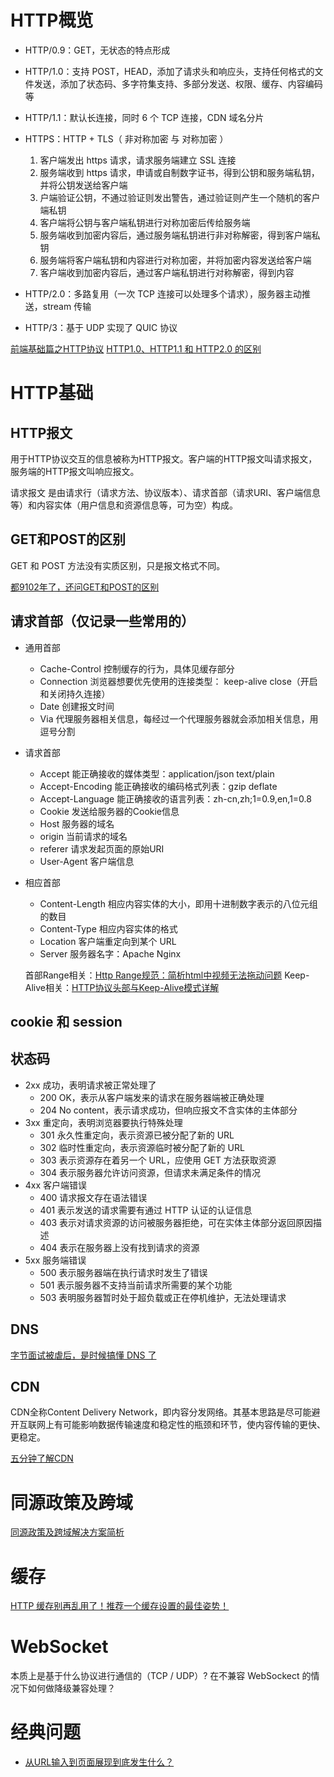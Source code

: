 # HTTP概览

* HTTP/0.9：GET，无状态的特点形成

* HTTP/1.0：支持 POST，HEAD，添加了请求头和响应头，支持任何格式的文件发送，添加了状态码、多字符集支持、多部分发送、权限、缓存、内容编码等

* HTTP/1.1：默认长连接，同时 6 个 TCP 连接，CDN 域名分片

* HTTPS：HTTP + TLS（ 非对称加密 与 对称加密 ）

  1. 客户端发出 https 请求，请求服务端建立 SSL 连接
  2. 服务端收到 https 请求，申请或自制数字证书，得到公钥和服务端私钥，并将公钥发送给客户端
  3. 户端验证公钥，不通过验证则发出警告，通过验证则产生一个随机的客户端私钥
  4. 客户端将公钥与客户端私钥进行对称加密后传给服务端
  5. 服务端收到加密内容后，通过服务端私钥进行非对称解密，得到客户端私钥
  6. 服务端将客户端私钥和内容进行对称加密，并将加密内容发送给客户端
  7. 客户端收到加密内容后，通过客户端私钥进行对称解密，得到内容

* HTTP/2.0：多路复用（一次 TCP 连接可以处理多个请求），服务器主动推送，stream 传输

* HTTP/3：基于 UDP 实现了 QUIC 协议

[前端基础篇之HTTP协议](https://juejin.cn/post/6844903844216832007)
[HTTP1.0、HTTP1.1 和 HTTP2.0 的区别](https://mp.weixin.qq.com/s/GICbiyJpINrHZ41u_4zT-A?)

# HTTP基础

## HTTP报文

用于HTTP协议交互的信息被称为HTTP报文。客户端的HTTP报文叫请求报文，服务端的HTTP报文叫响应报文。

请求报文 是由请求行（请求方法、协议版本）、请求首部（请求URI、客户端信息等）和内容实体（用户信息和资源信息等，可为空）构成。

## GET和POST的区别

GET 和 POST 方法没有实质区别，只是报文格式不同。

[都9102年了，还问GET和POST的区别](https://segmentfault.com/a/1190000018129846)

## 请求首部（仅记录一些常用的）

* 通用首部
  * Cache-Control	控制缓存的行为，具体见缓存部分
  * Connection 浏览器想要优先使用的连接类型： keep-alive close（开启和关闭持久连接）
  * Date 创建报文时间
  * Via 代理服务器相关信息，每经过一个代理服务器就会添加相关信息，用逗号分割
* 请求首部
  * Accept 能正确接收的媒体类型：application/json text/plain
  * Accept-Encoding 能正确接收的编码格式列表：gzip deflate
  * Accept-Language 能正确接收的语言列表：zh-cn,zh;1=0.9,en,1=0.8
  * Cookie 发送给服务器的Cookie信息
  * Host 服务器的域名
  * origin 当前请求的域名
  * referer 请求发起页面的原始URI
  * User-Agent 客户端信息
* 相应首部
  * Content-Length 相应内容实体的大小，即用十进制数字表示的八位元组的数目
  * Content-Type 相应内容实体的格式
  * Location 客户端重定向到某个 URL
  * Server 服务器名字：Apache Nginx

  首部Range相关：[Http Range规范：简析html中视频无法拖动问题](https://juejin.cn/post/6871524945957634061)
  Keep-Alive相关：[HTTP协议头部与Keep-Alive模式详解](https://byvoid.com/zhs/blog/http-keep-alive-header/)

## cookie 和 session
## 状态码

* 2xx 成功，表明请求被正常处理了
  * 200 OK，表示从客户端发来的请求在服务器端被正确处理
  * 204 No content，表示请求成功，但响应报文不含实体的主体部分
* 3xx 重定向，表明浏览器要执行特殊处理
  * 301 永久性重定向，表示资源已被分配了新的 URL
  * 302 临时性重定向，表示资源临时被分配了新的 URL
  * 303 表示资源存在着另一个 URL，应使用 GET 方法获取资源
  * 304 表示服务器允许访问资源，但请求未满足条件的情况
* 4xx 客户端错误
  * 400 请求报文存在语法错误
  * 401 表示发送的请求需要有通过 HTTP 认证的认证信息
  * 403 表示对请求资源的访问被服务器拒绝，可在实体主体部分返回原因描述
  * 404 表示在服务器上没有找到请求的资源
* 5xx 服务端错误
  * 500 表示服务器端在执行请求时发生了错误
  * 501 表示服务器不支持当前请求所需要的某个功能
  * 503 表明服务器暂时处于超负载或正在停机维护，无法处理请求

## DNS

[字节面试被虐后，是时候搞懂 DNS 了](https://juejin.cn/post/6990344840181940261)

## CDN

CDN全称Content Delivery Network，即内容分发网络。其基本思路是尽可能避开互联网上有可能影响数据传输速度和稳定性的瓶颈和环节，使内容传输的更快、更稳定。

[五分钟了解CDN](https://juejin.cn/post/6844903605888090125)

# 同源政策及跨域

[同源政策及跨域解决方案简析](https://juejin.cn/post/6844903802303152142)

# 缓存

[HTTP 缓存别再乱用了！推荐一个缓存设置的最佳姿势！](https://mp.weixin.qq.com/s/43pa04szJ2zU_IyVP4LraQ)

# WebSocket

 本质上是基于什么协议进行通信的（TCP / UDP）?
 在不兼容 WebSockect 的情况下如何做降级兼容处理？
# 经典问题

* [从URL输入到页面展现到底发生什么？](https://juejin.cn/post/6844903784229896199)